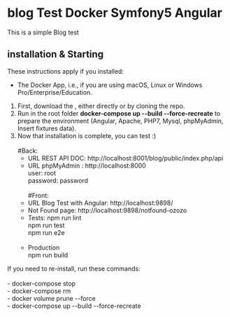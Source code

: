 # blog Test Docker Symfony5 Angular

This is a simple Blog test 

## installation & Starting 
These instructions apply if you installed:
  - The Docker App, i.e., if you are using macOS, Linux or Windows Pro/Enterprise/Education.
  
1. First, download the , either directly or by cloning the repo.
1. Run in the root folder **docker-compose up --build --force-recreate** to prepare the environment (Angular, Apache, PHP7, Mysql, phpMyAdmin, Insert fixtures data).
1. Now that installation is complete, you can test :)<br><br>
    #Back:<br>
     - URL REST API DOC: http://localhost:8001/blog/public/index.php/api<br>
     - URL phpMyAdmin : http://localhost:8000 
         <br> user: root 
         <br> password: password  <br>   
   #Front:  <br>
     - URL Blog Test with Angular: http://localhost:9898/<br>
     - Not Found page: http://localhost:9898/notfound-ozozo<br>
     - Tests: 
         npm run lint<br>
         npm run test<br>
         npm run e2e<br><br>
      - Production<br>
         npm run build    
         
     
<div> If you need to re-install, run these commands: <br> <br>
 -  docker-compose stop    <br>
 -  docker-compose rm    <br>
 -  docker volume prune --force  <br>
 -  docker-compose up --build --force-recreate <br>
